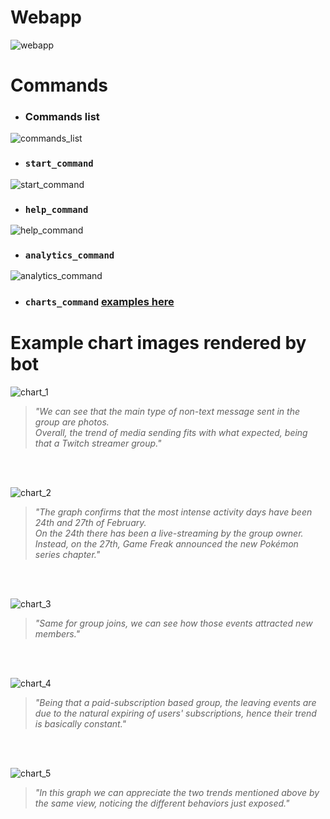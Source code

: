 # Webapp  

![webapp](/assets/images/example_screens/webapp.png)

# Commands

- ### Commands list  
![commands_list](/assets/images/example_screens/commands/commands_list.png)
- ### `start_command`  
![start_command](/assets/images/example_screens/commands/start_command.png)
- ### `help_command`  
![help_command](/assets/images/example_screens/commands/help_command.png)
- ### `analytics_command`  
![analytics_command](/assets/images/example_screens/commands/analytics_command.png)
- ### `charts_command` [examples here](/assets/docs/example_screens.md#example-chart-images-rendered-by-bot)

# Example chart images rendered by bot

![chart_1](/assets/images/example_screens/charts/chart_1.png)  

> *"We can see that the main type of non-text message sent in the group are photos.  
Overall, the trend of media sending fits with what expected, being that a Twitch streamer group."*  

<br>
<br>

![chart_2](/assets/images/example_screens/charts/chart_2.png)  

> *"The graph confirms that the most intense activity days have been 24th and 27th of February.  
On the 24th there has been a live-streaming by the group owner.  
Instead, on the 27th, Game Freak announced the new Pokémon series chapter."*  

<br>
<br>

![chart_3](/assets/images/example_screens/charts/chart_3.png)

> *"Same for group joins, we can see how those events attracted new members."*  

<br>
<br>

![chart_4](/assets/images/example_screens/charts/chart_4.png)  

> *"Being that a paid-subscription based group, the leaving events are due to the natural expiring of users' subscriptions, hence their trend is basically constant."*  

<br>
<br>

![chart_5](/assets/images/example_screens/charts/chart_5.png)  

> *"In this graph we can appreciate the two trends mentioned above by the same view, noticing the different behaviors just exposed."*  